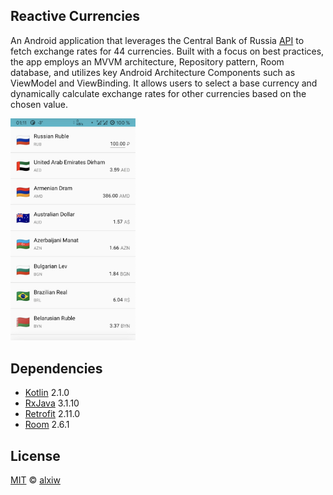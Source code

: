 ## Reactive Currencies

An Android application that leverages the Central Bank of Russia [API](https://cbr.ru/eng/currency_base/daily/) to fetch exchange rates for 44 currencies. Built with a focus on best practices, the app employs an MVVM architecture, Repository pattern, Room database, and utilizes key Android Architecture Components such as ViewModel and ViewBinding. It allows users to select a base currency and dynamically calculate exchange rates for other currencies based on the chosen value.

<img src="img/sample.png" alt="drawing" width="200"/>

## Dependencies

* [Kotlin](https://github.com/JetBrains/kotlin) 2.1.0
* [RxJava](https://github.com/ReactiveX/RxJava) 3.1.10
* [Retrofit](https://github.com/square/retrofit) 2.11.0
* [Room](https://developer.android.com/training/data-storage/room) 2.6.1

## License

[MIT](LICENSE) © [alxiw](https://github.com/alxiw)
